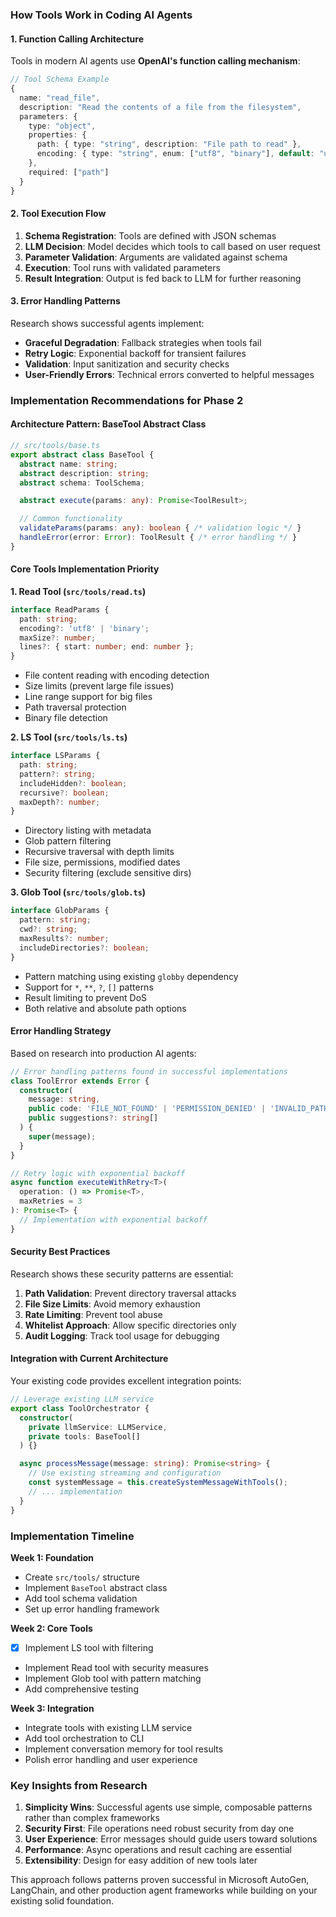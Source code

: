 ### How Tools Work in Coding AI Agents

#### 1. **Function Calling Architecture**
Tools in modern AI agents use **OpenAI's function calling mechanism**:

```typescript
// Tool Schema Example
{
  name: "read_file",
  description: "Read the contents of a file from the filesystem",
  parameters: {
    type: "object",
    properties: {
      path: { type: "string", description: "File path to read" },
      encoding: { type: "string", enum: ["utf8", "binary"], default: "utf8" }
    },
    required: ["path"]
  }
}
```

#### 2. **Tool Execution Flow**
1. **Schema Registration**: Tools are defined with JSON schemas
2. **LLM Decision**: Model decides which tools to call based on user request
3. **Parameter Validation**: Arguments are validated against schema
4. **Execution**: Tool runs with validated parameters
5. **Result Integration**: Output is fed back to LLM for further reasoning

#### 3. **Error Handling Patterns**
Research shows successful agents implement:
- **Graceful Degradation**: Fallback strategies when tools fail
- **Retry Logic**: Exponential backoff for transient failures
- **Validation**: Input sanitization and security checks
- **User-Friendly Errors**: Technical errors converted to helpful messages

### Implementation Recommendations for Phase 2

#### **Architecture Pattern: BaseTool Abstract Class**

```typescript
// src/tools/base.ts
export abstract class BaseTool {
  abstract name: string;
  abstract description: string;
  abstract schema: ToolSchema;

  abstract execute(params: any): Promise<ToolResult>;

  // Common functionality
  validateParams(params: any): boolean { /* validation logic */ }
  handleError(error: Error): ToolResult { /* error handling */ }
}
```

#### **Core Tools Implementation Priority**

**1. Read Tool (`src/tools/read.ts`)**
```typescript
interface ReadParams {
  path: string;
  encoding?: 'utf8' | 'binary';
  maxSize?: number;
  lines?: { start: number; end: number };
}
```
- File content reading with encoding detection
- Size limits (prevent large file issues)
- Line range support for big files
- Path traversal protection
- Binary file detection

**2. LS Tool (`src/tools/ls.ts`)**
```typescript
interface LSParams {
  path: string;
  pattern?: string;
  includeHidden?: boolean;
  recursive?: boolean;
  maxDepth?: number;
}
```
- Directory listing with metadata
- Glob pattern filtering
- Recursive traversal with depth limits
- File size, permissions, modified dates
- Security filtering (exclude sensitive dirs)

**3. Glob Tool (`src/tools/glob.ts`)**
```typescript
interface GlobParams {
  pattern: string;
  cwd?: string;
  maxResults?: number;
  includeDirectories?: boolean;
}
```
- Pattern matching using existing `globby` dependency
- Support for `*`, `**`, `?`, `[]` patterns
- Result limiting to prevent DoS
- Both relative and absolute path options

#### **Error Handling Strategy**

Based on research into production AI agents:

```typescript
// Error handling patterns found in successful implementations
class ToolError extends Error {
  constructor(
    message: string,
    public code: 'FILE_NOT_FOUND' | 'PERMISSION_DENIED' | 'INVALID_PATH',
    public suggestions?: string[]
  ) {
    super(message);
  }
}

// Retry logic with exponential backoff
async function executeWithRetry<T>(
  operation: () => Promise<T>,
  maxRetries = 3
): Promise<T> {
  // Implementation with exponential backoff
}
```

#### **Security Best Practices**

Research shows these security patterns are essential:

1. **Path Validation**: Prevent directory traversal attacks
2. **File Size Limits**: Avoid memory exhaustion
3. **Rate Limiting**: Prevent tool abuse
4. **Whitelist Approach**: Allow specific directories only
5. **Audit Logging**: Track tool usage for debugging

#### **Integration with Current Architecture**

Your existing code provides excellent integration points:

```typescript
// Leverage existing LLM service
export class ToolOrchestrator {
  constructor(
    private llmService: LLMService,
    private tools: BaseTool[]
  ) {}

  async processMessage(message: string): Promise<string> {
    // Use existing streaming and configuration
    const systemMessage = this.createSystemMessageWithTools();
    // ... implementation
  }
}
```

### Implementation Timeline

**Week 1: Foundation**
- Create `src/tools/` structure
- Implement `BaseTool` abstract class
- Add tool schema validation
- Set up error handling framework

**Week 2: Core Tools**
- [x] Implement LS tool with filtering
- Implement Read tool with security measures
- Implement Glob tool with pattern matching
- Add comprehensive testing

**Week 3: Integration**
- Integrate tools with existing LLM service
- Add tool orchestration to CLI
- Implement conversation memory for tool results
- Polish error handling and user experience

### Key Insights from Research

1. **Simplicity Wins**: Successful agents use simple, composable patterns rather than complex frameworks
2. **Security First**: File operations need robust security from day one
3. **User Experience**: Error messages should guide users toward solutions
4. **Performance**: Async operations and result caching are essential
5. **Extensibility**: Design for easy addition of new tools later

This approach follows patterns proven successful in Microsoft AutoGen, LangChain, and other production agent frameworks while building on your existing solid foundation.